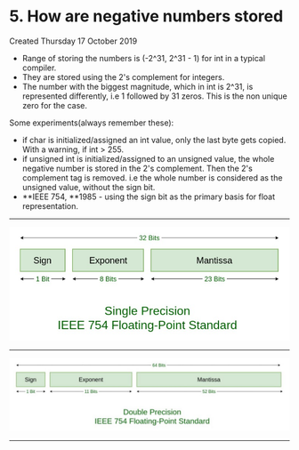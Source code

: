# 5. How are negative numbers stored
Created Thursday 17 October 2019


* Range of storing the numbers is (-2^31, 2^31 - 1)  for int in a typical compiler.
* They are stored using the 2's complement for integers. 
* The number with the biggest magnitude, which in int is 2^31, is represented differently, i.e 1 followed by 31 zeros. This is the non unique zero for the case.

Some experiments(always remember these):

* if char is initialized/assigned an int value, only the last byte gets copied. With a warning, if int > 255.
* if unsigned int is initialized/assigned to an unsigned value, the whole negative number is stored in the 2's complement. Then the 2's complement tag is removed. i.e the whole number is considered as the unsigned value, without the sign bit.
* **IEEE 754, **1985 - using the sign bit as the primary basis for float representation.


*****

![](5._How_are_negative_numbers_stored/t.jpg)

*****

![](5._How_are_negative_numbers_stored/s.jpg)

*****


